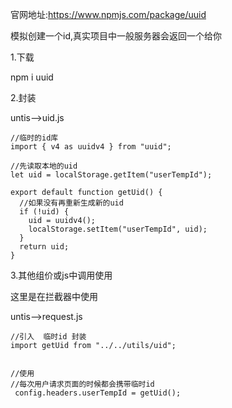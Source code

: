 官网地址:https://www.npmjs.com/package/uuid

模拟创建一个id,真实项目中一般服务器会返回一个给你

1.下载

npm i uuid

2.封装

untis-->uid.js

```
//临时的id库
import { v4 as uuidv4 } from "uuid";

//先读取本地的uid
let uid = localStorage.getItem("userTempId");

export default function getUid() {
  //如果没有再重新生成新的uid
  if (!uid) {
    uid = uuidv4();
    localStorage.setItem("userTempId", uid);
  }
  return uid;
}

```

3.其他组价或js中调用使用

这里是在拦截器中使用

untis-->request.js

```
//引入  临时id 封装
import getUid from "../../utils/uid";


//使用
//每次用户请求页面的时候都会携带临时id
 config.headers.userTempId = getUid();
```




